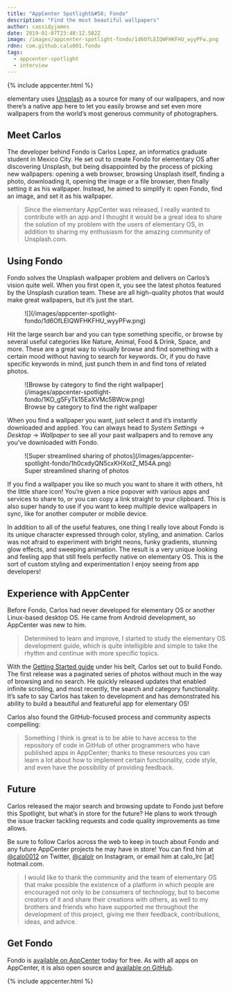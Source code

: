 ```yaml
---
title: "AppCenter Spotlight&#58; Fondo"
description: "Find the most beautiful wallpapers"
author: cassidyjames
date: 2019-01-07T23:48:12.582Z
image: /images/appcenter-spotlight-fondo/1d6OfLEIQWFHKFHU_wyyPFw.png
rdnn: com.github.calo001.fondo
tags:
  - appcenter-spotlight
  - interview
---
```


{% include appcenter.html %}

elementary uses [Unsplash](https://unsplash.com) as a source for many of our wallpapers, and now there’s a native app here to let you easily browse and set even more wallpapers from the world’s most generous community of photographers.

## Meet Carlos

The developer behind Fondo is Carlos Lopez, an informatics graduate student in Mexico City. He set out to create Fondo for elementary OS after discovering Unsplash, but being disappointed by the process of picking new wallpapers: opening a web browser, browsing Unsplash itself, finding a photo, downloading it, opening the image or a file browser, then finally setting it as his wallpaper. Instead, he aimed to simplify it: open Fondo, find an image, and set it as his wallpaper.

> Since the elementary AppCenter was released, I really wanted to contribute with an app and I thought it would be a great idea to share the solution of my problem with the users of elementary OS, in addition to sharing my enthusiasm for the amazing community of Unsplash.com.

## Using Fondo

Fondo solves the Unsplash wallpaper problem and delivers on Carlos’s vision quite well. When you first open it, you see the latest photos featured by the Unsplash curation team. These are all high-quality photos that would make great wallpapers, but it’s just the start.

<figure markdown="1">
![](/images/appcenter-spotlight-fondo/1d6OfLEIQWFHKFHU_wyyPFw.png)
</figure>

Hit the large search bar and you can type something specific, or browse by several useful categories like Nature, Animal, Food & Drink, Space, and more. These are a great way to visually browse and find something with a certain mood without having to search for keywords. Or, if you do have specific keywords in mind, just punch them in and find tons of related photos.

<figure markdown="1">
![Browse by category to find the right wallpaper](/images/appcenter-spotlight-fondo/1KO_g5FyTk15EaXVMc5BWcw.png)
<figcaption markdown="1">
Browse by category to find the right wallpaper
</figcaption>
</figure>

When you find a wallpaper you want, just select it and it’s instantly downloaded and applied. You can always head to *System Settings* → *Desktop* → *Wallpaper* to see all your past wallpapers and to remove any you’ve downloaded with Fondo.

<figure markdown="1">
![Super streamlined sharing of photos](/images/appcenter-spotlight-fondo/1h0cxdyQN5cxKHXotZ_M54A.png)
<figcaption markdown="1">
Super streamlined sharing of photos
</figcaption>
</figure>

If you find a wallpaper you like so much you want to share it with others, hit the little share icon! You’re given a nice popover with various apps and services to share to, or you can copy a link straight to your clipboard. This is also super handy to use if you want to keep multiple device wallpapers in sync, like for another computer or mobile device.

In addition to all of the useful features, one thing I really love about Fondo is its unique character expressed through color, styling, and animation. Carlos was not afraid to experiment with bright neons, funky gradients, stunning glow effects, and sweeping animation. The result is a very unique looking and feeling app that still feels perfectly native on elementary OS. This is the sort of custom styling and experimentation I enjoy seeing from app developers!

## Experience with AppCenter

Before Fondo, Carlos had never developed for elementary OS or another Linux-based desktop OS. He came from Android development, so AppCenter was new to him.

> Determined to learn and improve, I started to study the elementary OS development guide, which is quite intelligible and simple to take the rhythm and continue with more specific topics.

With the [Getting Started guide](https://elementary.io/docs/code/getting-started) under his belt, Carlos set out to build Fondo. The first release was a paginated series of photos without much in the way of browsing and no search. He quickly released updates that enabled infinite scrolling, and most recently, the search and category functionality. It’s safe to say Carlos has taken to development and has demonstrated his ability to build a beautiful and featureful app for elementary OS!

Carlos also found the GitHub-focused process and community aspects compelling:

> Something I think is great is to be able to have access to the repository of code in GitHub of other programmers who have published apps in AppCenter; thanks to these resources you can learn a lot about how to implement certain functionality, code style, and even have the possibility of providing feedback.

## Future

Carlos released the major search and browsing update to Fondo just before this Spotlight, but what’s in store for the future? He plans to work through the issue tracker tackling requests and code quality improvements as time allows.

Be sure to follow Carlos across the web to keep in touch about Fondo and any future AppCenter projects he may have in store! You can find him at [@calo0012](https://twitter.com/calo0012) on Twitter, [@calolr](https://www.instagram.com/calolr/) on Instagram, or email him at calo_lrc [at] hotmail.com.

> I would like to thank the community and the team of elementary OS that make possible the existence of a platform in which people are encouraged not only to be consumers of technology, but to become creators of it and share their creations with others, as well to my brothers and friends who have supported me throughout the development of this project, giving me their feedback, contributions, ideas, and advice.

## Get Fondo

Fondo is [available on AppCenter](https://appcenter.elementary.io/com.github.calo001.fondo) today for free. As with all apps on AppCenter, it is also open source and [available on GitHub](https://github.com/calo001/fondo).

{% include appcenter.html %}
